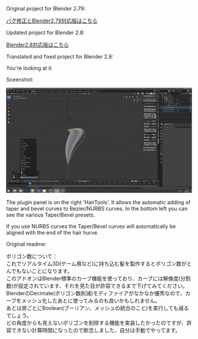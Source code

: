 Original project for Blender 2.79:

[バグ修正とBlender2.79対応版はこちら](https://github.com/dskjal/Blender-AnimeHairSupporter)  

Updated project for Blender 2.8:

[Blender2.8対応版はこちら](https://github.com/Taremin/Blender-AnimeHairSupporter)  

Translated and fixed project for Blender 2.8:

You're looking at it.

Sceenshot:

![alt text](https://github.com/TheDuriel/Blender-AnimeHairSupporter/blob/master/SS1.jpg)

The plugin panel is on the right 'HairTools'. It allows the automatic adding of taper and bevel curves to Bezier/NURBS curves. In the bottom left you can see the various Taper/Bevel presets.

If you use NURBS curves the Taper/Bevel curves will automatically be aligned with the end of the hair hurve.

Original readme: 

ポリゴン数について：  
これでリアルタイム3D(ゲーム用など)に持ち込む髪を製作するとポリゴン数がとんでもないことになります。  
このアドオンはBlender標準のカーブ機能を使っており、カーブには解像度(分割数)が設定されています、それを見た目が許容できるまで下げてみてください。  
BlenderのDecimate(ポリゴン数削減)モディファイアがなかなか優秀なので、カーブをメッシュ化したあとに使ってみるのも良いかもしれません。  
あとは房ごとにBoolean(ブーリアン、メッシュの統合のこと)を実行しても減るでしょう。  
どの角度からも見えないポリゴンを削除する機能を実装したかったのですが、許容できない計算時間になったので断念しました、自分は手動でやってます。  

